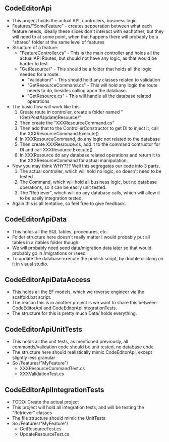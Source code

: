## CodeEditorApi
* This project holds the actual API, controllers, business logic
* Features/"SomeFeature" - creates sepperation between what each feature needs, ideally these slices don't interact with eachother, but they will need to at some point, when that happens there will probably be a "shared" folder at the same level of features
* Structure of a feature:
  * "FeatureController.cs" - This is the main controller and holds all the actual API Routes, but should not have any logic, as that would be harder to test.
  * "GetResource/" - This should be a folder that holds all the logic needed for a route.
    * "Validation/" - This should hold any classes related to validation
    * "GetResourceCommand.cs" - This will hold any logic the route needs to do, besides calling apon the database.
    * "GetResource.cs" - This will handle all the database related operations
* The basic flow will work like this
  1. Create route in controller, create a folder named "(Get/Post/Update)Resource/"
  2. Then create the "XXXResourceCommand.cs"
  3. Then add that to the ControllerConstructor to get DI to inject it, call the XXXResourceCommand.Execute()
  4. In XXXResourceCommand, do any logic not related to the database
  5. Then create XXXResrouce.cs, add it to the command contructor for DI and call XXXResource.Execute()
  6. In XXXResource do any database related operations and return it to the XXXResourceCommand for actual manipulation.
* Now you may think WHY??? Well this segregates our code into 3 parts.
  1. The actual controller, which will hold no logic, so doesn't need to be tested
  2. The Command, which will hold all business logic, but no database operations, so it can be easily unit tested.
  3. The "Retriever", which will do any database calls, which will allow it to be easily integration tested.
* Again this is all tentative, so feel free to give feedback.

## CodeEditorApiData
* This holds all the SQL tables, procedures, etc.
* Folder structure here doesn't really matter I would probably put all tables in a /tables folder though.
* We will probably need seed data/migration data later so that would probably go in /migrations or /seed
* To update the database execute the publish script, by double clicking on it in visual studio.

## CodeEditorApiDataAccess
* This holds all the EF models, which we reverse engineer via the scaffold.bat script.
* The reason this is in another project is we want to share this between CodeEditorApi and CodeEditorApiIntegrationTests.
* The structure for this is pretty much Data/ holds everything.

## CodeEditorApiUnitTests
* This holds all the unit tests, as mentioned previously, all commands/validation code should be unit tested, no database code.
* The structure here should realistically mimic CodeEditorApi, except slightly less granular
* So /Features/"MyFeature"/
  * XXXResourceCommandTest.cs
  * XXXValidationTest.cs

## CodeEditorApiIntegrationTests
* TODO: Create the actual project
* This project will hold all integration tests, and will be testing the "Retriever" classes
* The file structure should mimic the UnitTests
* So /Features/"MyFeature"/
  * GetResourceTest.cs
  * UpdateResourceTest.cs
